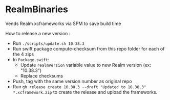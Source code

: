 # RealmBinaries
Vends Realm xcframeworks via SPM to save build time

How to release a new version :
- Run `./scripts/update.sh 10.38.3`
- Run swift package compute-checksum <path> from this repo folder for each of the 4 zips
- In `Package.swift`:
    - Update `realmVersion` variable value to new Realm version (ex: "10.38.3")
    - Replace checksums
- Push, tag with the same version number as original repo
- Run `gh release create 10.38.3 --draft "Updated to 10.38.3" *.xcframework.zip` to create the release and upload the frameworks.
